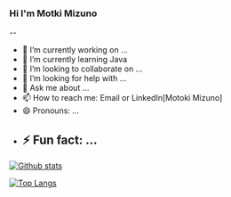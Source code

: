 ### Hi I'm Motki Mizuno

--

- 🔭 I’m currently working on ...
- 🌱 I’m currently learning Java
- 👯 I’m looking to collaborate on ...
- 🤔 I’m looking for help with ...
- 💬 Ask me about ...
- 📫 How to reach me: Email or LinkedIn[Motoki Mizuno]
- 😄 Pronouns: ...
- ## ⚡ Fun fact: ...

[![Github stats](https://github-readme-stats.vercel.app/api/top-langs/?username=Motoki-tech)](https://github.com/anuraghazra/github-readme-stats)

[![Top Langs](https://github-readme-stats.vercel.app/api/top-langs/?username=Motoki-tech&layout=compact&theme=onedark)](https://github.com/anuraghazra/github-readme-stats)
